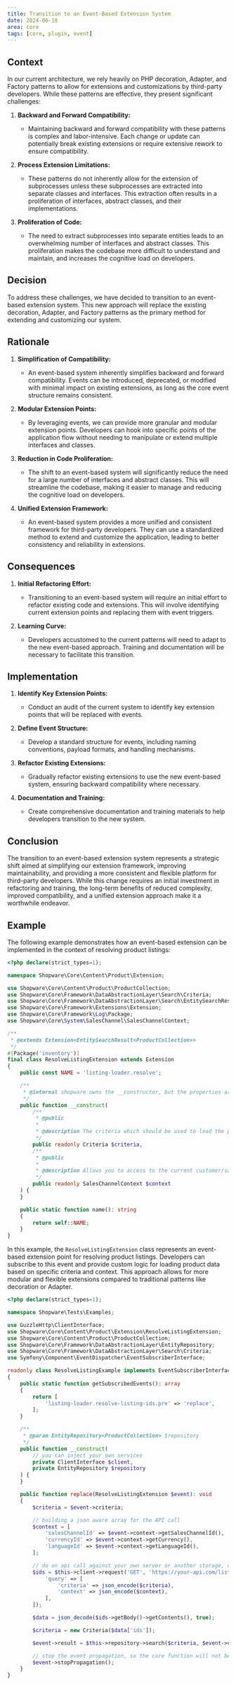 ```yaml
---
title: Transition to an Event-Based Extension System
date: 2024-06-18
area: core
tags: [core, plugin, event]
---
```


## Context

In our current architecture, we rely heavily on PHP decoration, Adapter, and Factory patterns to allow for extensions and customizations by third-party developers. While these patterns are effective, they present significant challenges:

1. **Backward and Forward Compatibility:**
    - Maintaining backward and forward compatibility with these patterns is complex and labor-intensive. Each change or update can potentially break existing extensions or require extensive rework to ensure compatibility.

2. **Process Extension Limitations:**
    - These patterns do not inherently allow for the extension of subprocesses unless these subprocesses are extracted into separate classes and interfaces. This extraction often results in a proliferation of interfaces, abstract classes, and their implementations.

3. **Proliferation of Code:**
    - The need to extract subprocesses into separate entities leads to an overwhelming number of interfaces and abstract classes. This proliferation makes the codebase more difficult to understand and maintain, and increases the cognitive load on developers.

## Decision

To address these challenges, we have decided to transition to an event-based extension system. This new approach will replace the existing decoration, Adapter, and Factory patterns as the primary method for extending and customizing our system.

## Rationale

1. **Simplification of Compatibility:**
    - An event-based system inherently simplifies backward and forward compatibility. Events can be introduced, deprecated, or modified with minimal impact on existing extensions, as long as the core event structure remains consistent.

2. **Modular Extension Points:**
    - By leveraging events, we can provide more granular and modular extension points. Developers can hook into specific points of the application flow without needing to manipulate or extend multiple interfaces and classes.

3. **Reduction in Code Proliferation:**
    - The shift to an event-based system will significantly reduce the need for a large number of interfaces and abstract classes. This will streamline the codebase, making it easier to manage and reducing the cognitive load on developers.

4. **Unified Extension Framework:**
    - An event-based system provides a more unified and consistent framework for third-party developers. They can use a standardized method to extend and customize the application, leading to better consistency and reliability in extensions.

## Consequences

1. **Initial Refactoring Effort:**
    - Transitioning to an event-based system will require an initial effort to refactor existing code and extensions. This will involve identifying current extension points and replacing them with event triggers.

2. **Learning Curve:**
    - Developers accustomed to the current patterns will need to adapt to the new event-based approach. Training and documentation will be necessary to facilitate this transition.

## Implementation

1. **Identify Key Extension Points:**
    - Conduct an audit of the current system to identify key extension points that will be replaced with events.

2. **Define Event Structure:**
    - Develop a standard structure for events, including naming conventions, payload formats, and handling mechanisms.

3. **Refactor Existing Extensions:**
    - Gradually refactor existing extensions to use the new event-based system, ensuring backward compatibility where necessary.

4. **Documentation and Training:**
    - Create comprehensive documentation and training materials to help developers transition to the new system.

## Conclusion

The transition to an event-based extension system represents a strategic shift aimed at simplifying our extension framework, improving maintainability, and providing a more consistent and flexible platform for third-party developers. While this change requires an initial investment in refactoring and training, the long-term benefits of reduced complexity, improved compatibility, and a unified extension approach make it a worthwhile endeavor.

## Example

The following example demonstrates how an event-based extension can be implemented in the context of resolving product listings:

```php
<?php declare(strict_types=1);

namespace Shopware\Core\Content\Product\Extension;

use Shopware\Core\Content\Product\ProductCollection;
use Shopware\Core\Framework\DataAbstractionLayer\Search\Criteria;
use Shopware\Core\Framework\DataAbstractionLayer\Search\EntitySearchResult;
use Shopware\Core\Framework\Extensions\Extension;
use Shopware\Core\Framework\Log\Package;
use Shopware\Core\System\SalesChannel\SalesChannelContext;

/**
 * @extends Extension<EntitySearchResult<ProductCollection>>
 */
#[Package('inventory')]
final class ResolveListingExtension extends Extension
{
    public const NAME = 'listing-loader.resolve';

    /**
     * @internal shopware owns the __constructor, but the properties are public API
     */
    public function __construct(
        /**
         * @public
         *
         * @description The criteria which should be used to load the products. Is also containing the selected customer filter
         */
        public readonly Criteria $criteria,
        /**
         * @public
         *
         * @description Allows you to access to the current customer/sales-channel context
         */
        public readonly SalesChannelContext $context
    ) {
    }

    public static function name(): string
    {
        return self::NAME;
    }
}
```

In this example, the `ResolveListingExtension` class represents an event-based extension point for resolving product listings. Developers can subscribe to this event and provide custom logic for loading product data based on specific criteria and context. This approach allows for more modular and flexible extensions compared to traditional patterns like decoration or Adapter.
```php
<?php declare(strict_types=1);

namespace Shopware\Tests\Examples;

use GuzzleHttp\ClientInterface;
use Shopware\Core\Content\Product\Extension\ResolveListingExtension;
use Shopware\Core\Content\Product\ProductCollection;
use Shopware\Core\Framework\DataAbstractionLayer\EntityRepository;
use Shopware\Core\Framework\DataAbstractionLayer\Search\Criteria;
use Symfony\Component\EventDispatcher\EventSubscriberInterface;

readonly class ResolveListingExample implements EventSubscriberInterface
{
    public static function getSubscribedEvents(): array
    {
        return [
            'listing-loader.resolve-listing-ids.pre' => 'replace',
        ];
    }

    /**
     * @param EntityRepository<ProductCollection> $repository
     */
    public function __construct(
        // you can inject your own services
        private ClientInterface $client,
        private EntityRepository $repository
    ) {
    }

    public function replace(ResolveListingExtension $event): void
    {
        $criteria = $event->criteria;

        // building a json aware array for the API call
        $context = [
            'salesChannelId' => $event->context->getSalesChannelId(),
            'currencyId' => $event->context->getCurrency(),
            'languageId' => $event->context->getLanguageId(),
        ];

        // do an api call against your own server or another storage, or whatever you want
        $ids = $this->client->request('GET', 'https://your-api.com/listing-ids', [
            'query' => [
                'criteria' => json_encode($criteria),
                'context' => json_encode($context),
            ],
        ]);

        $data = json_decode($ids->getBody()->getContents(), true);

        $criteria = new Criteria($data['ids']);

        $event->result = $this->repository->search($criteria, $event->context->getContext());

        // stop the event propagation, so the core function will not be executed
        $event->stopPropagation();
    }
}
```
